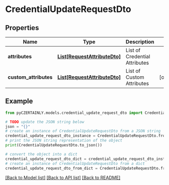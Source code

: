 # CredentialUpdateRequestDto


## Properties

Name | Type | Description | Notes
------------ | ------------- | ------------- | -------------
**attributes** | [**List[RequestAttributeDto]**](RequestAttributeDto.md) | List of Credential Attributes | 
**custom_attributes** | [**List[RequestAttributeDto]**](RequestAttributeDto.md) | List of Custom Attributes | [optional] 

## Example

```python
from pyCZERTAINLY.models.credential_update_request_dto import CredentialUpdateRequestDto

# TODO update the JSON string below
json = "{}"
# create an instance of CredentialUpdateRequestDto from a JSON string
credential_update_request_dto_instance = CredentialUpdateRequestDto.from_json(json)
# print the JSON string representation of the object
print(CredentialUpdateRequestDto.to_json())

# convert the object into a dict
credential_update_request_dto_dict = credential_update_request_dto_instance.to_dict()
# create an instance of CredentialUpdateRequestDto from a dict
credential_update_request_dto_from_dict = CredentialUpdateRequestDto.from_dict(credential_update_request_dto_dict)
```
[[Back to Model list]](../README.md#documentation-for-models) [[Back to API list]](../README.md#documentation-for-api-endpoints) [[Back to README]](../README.md)


